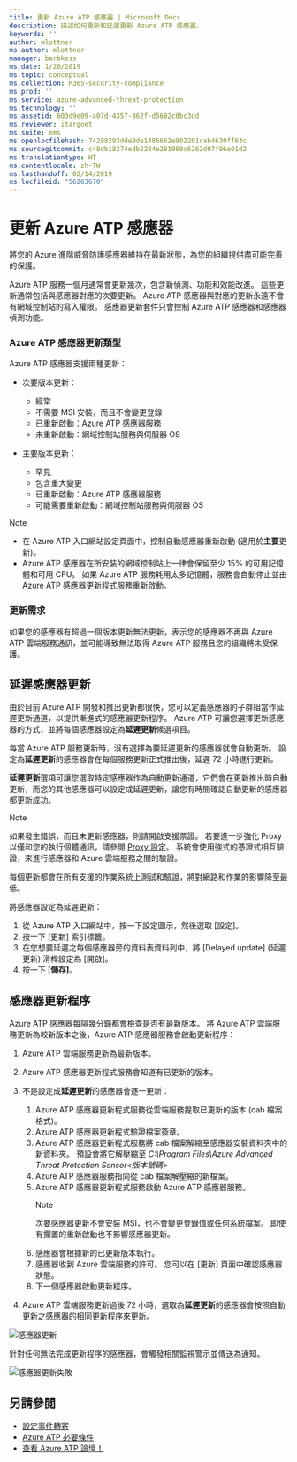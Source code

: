 ```yaml
---
title: 更新 Azure ATP 感應器 | Microsoft Docs
description: 描述如何更新和延遲更新 Azure ATP 感應器。
keywords: ''
author: mlottner
ms.author: mlottner
manager: barbkess
ms.date: 1/20/2019
ms.topic: conceptual
ms.collection: M365-security-compliance
ms.prod: ''
ms.service: azure-advanced-threat-protection
ms.technology: ''
ms.assetid: 603d9e09-a07d-4357-862f-d5682c8bc3dd
ms.reviewer: itargoet
ms.suite: ems
ms.openlocfilehash: 74298293dde9de1486662e902201cab4630ff63c
ms.sourcegitcommit: c48db18274edb2284e281960c6262d97f96e01d2
ms.translationtype: HT
ms.contentlocale: zh-TW
ms.lasthandoff: 02/14/2019
ms.locfileid: "56263670"
---
```

# <a name="update-azure-atp-sensors"></a>更新 Azure ATP 感應器

將您的 Azure 進階威脅防護感應器維持在最新狀態，為您的組織提供盡可能完善的保護。

Azure ATP 服務一個月通常會更新幾次，包含新偵測、功能和效能改進。 這些更新通常包括與感應器對應的次要更新。 Azure ATP 感應器與對應的更新永遠不會有網域控制站的寫入權限。 感應器更新套件只會控制 Azure ATP 感應器和感應器偵測功能。 

### <a name="azure-atp-sensor-update-types"></a>Azure ATP 感應器更新類型   

Azure ATP 感應器支援兩種更新：
- 次要版本更新： 
    - 經常 
    - 不需要 MSI 安裝，而且不會變更登錄
    - 已重新啟動：Azure ATP 感應器服務 
    - 未重新啟動：網域控制站服務與伺服器 OS

- 主要版本更新：
    - 罕見
    - 包含重大變更 
    - 已重新啟動：Azure ATP 感應器服務
    - 可能需要重新啟動：網域控制站服務與伺服器 OS

> [!NOTE]
>- 在 Azure ATP 入口網站設定頁面中，控制自動感應器重新啟動 (適用於**主要**更新)。 
> - Azure ATP 感應器在所安裝的網域控制站上一律會保留至少 15% 的可用記憶體和可用 CPU。 如果 Azure ATP 服務耗用太多記憶體，服務會自動停止並由 Azure ATP 感應器更新程式服務重新啟動。

### <a name="update-requirement"></a>更新需求

如果您的感應器有超過一個版本更新無法更新，表示您的感應器不再與 Azure ATP 雲端服務通訊，並可能導致無法取得 Azure ATP 服務且您的組織將未受保護。  

## <a name="delayed-sensor-update"></a>延遲感應器更新

由於目前 Azure ATP 開發和推出更新都很快，您可以定義感應器的子群組當作延遲更新通道，以提供漸進式的感應器更新程序。 Azure ATP 可讓您選擇更新感應器的方式，並將每個感應器設定為**延遲更新**候選項目。  

每當 Azure ATP 服務更新時，沒有選擇為要延遲更新的感應器就會自動更新。 設定為**延遲更新**的感應器會在每個服務更新正式推出後，延遲 72 小時進行更新。 

**延遲更新**選項可讓您選取特定感應器作為自動更新通道，它們會在更新推出時自動更新，而您的其他感應器可以設定成延遲更新，讓您有時間確認自動更新的感應器都更新成功。

> [!NOTE]
> 如果發生錯誤，而且未更新感應器，則請開啟支援票證。 若要進一步強化 Proxy 以僅和您的執行個體通訊，請參閱 [Proxy 設定](configure-proxy.md)。
系統會使用強式的憑證式相互驗證，來進行感應器和 Azure 雲端服務之間的驗證。 

每個更新都會在所有支援的作業系統上測試和驗證，將對網路和作業的影響降至最低。


將感應器設定為延遲更新：

1. 從 Azure ATP 入口網站中，按一下設定圖示，然後選取 [設定]。
2. 按一下 [更新] 索引標籤。
3. 在您想要延遲之每個感應器旁的資料表資料列中，將 [Delayed update] \(延遲更新\) 滑桿設定為 [開啟]。
4. 按一下 **[儲存]**。
 
## <a name="sensor-update-process"></a>感應器更新程序

Azure ATP 感應器每隔幾分鐘都會檢查是否有最新版本。 將 Azure ATP 雲端服務更新為較新版本之後，Azure ATP 感應器服務會啟動更新程序：

1. Azure ATP 雲端服務更新為最新版本。
2. Azure ATP 感應器更新程式服務會知道有已更新的版本。
3. 不是設定成**延遲更新**的感應器會逐一更新：
   1. Azure ATP 感應器更新程式服務從雲端服務提取已更新的版本 (cab 檔案格式)。
   2. Azure ATP 感應器更新程式驗證檔案簽章。
   3. Azure ATP 感應器更新程式服務將 cab 檔案解縮至感應器安裝資料夾中的新資料夾。 預設會將它解壓縮至 *C:\Program Files\Azure Advanced Threat Protection Sensor\<版本號碼>*
   4. Azure ATP 感應器服務指向從 cab 檔案解壓縮的新檔案。    
   5. Azure ATP 感應器更新程式服務啟動 Azure ATP 感應器服務。
       > [!NOTE]
      >次要感應器更新不會安裝 MSI，也不會變更登錄值或任何系統檔案。 即使有擱置的重新啟動也不影響感應器更新。 
   6. 感應器會根據新的已更新版本執行。
   7. 感應器收到 Azure 雲端服務的許可。 您可以在 [更新] 頁面中確認感應器狀態。
   8. 下一個感應器啟動更新程序。 

4. Azure ATP 雲端服務更新過後 72 小時，選取為**延遲更新**的感應器會按照自動更新之感應器的相同更新程序來更新。

![感應器更新](./media/sensor-update.png)


針對任何無法完成更新程序的感應器，會觸發相關監視警示並傳送為通知。

![感應器更新失敗](./media/sensor-outdated.png)


## <a name="see-also"></a>另請參閱

- [設定事件轉寄](configure-event-forwarding.md)
- [Azure ATP 必要條件](atp-prerequisites.md)
- [查看 Azure ATP 論壇！](https://aka.ms/azureatpcommunity)
